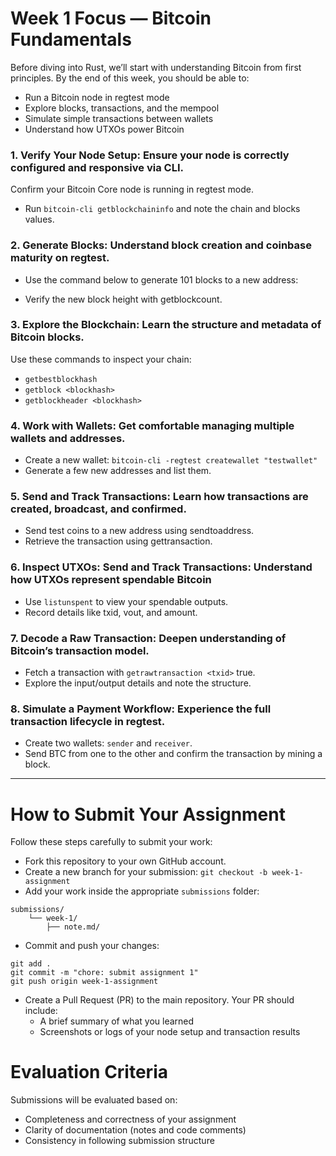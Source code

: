 # Week 1 Focus — Bitcoin Fundamentals
Before diving into Rust, we’ll start with understanding Bitcoin from first principles. By the end of this week, you should be able to:
- Run a Bitcoin node in regtest mode
- Explore blocks, transactions, and the mempool
- Simulate simple transactions between wallets
- Understand how UTXOs power Bitcoin


### 1. Verify Your Node Setup: Ensure your node is correctly configured and responsive via CLI.
Confirm your Bitcoin Core node is running in regtest mode.
- Run `bitcoin-cli getblockchaininfo` and note the chain and blocks values.


### 2. Generate Blocks: Understand block creation and coinbase maturity on regtest.
- Use the command below to generate 101 blocks to a new address:
<!-- `bitcoin-cli -regtest generatetoaddress 101 "$(bitcoin-cli -regtest getnewaddress)"` -->
- Verify the new block height with getblockcount.


### 3. Explore the Blockchain: Learn the structure and metadata of Bitcoin blocks.
Use these commands to inspect your chain:
- `getbestblockhash`
- `getblock <blockhash>`
- `getblockheader <blockhash>`


### 4. Work with Wallets: Get comfortable managing multiple wallets and addresses.
- Create a new wallet: `bitcoin-cli -regtest createwallet "testwallet"`
- Generate a few new addresses and list them.

### 5. Send and Track Transactions: Learn how transactions are created, broadcast, and confirmed.
- Send test coins to a new address using sendtoaddress.
- Retrieve the transaction using gettransaction.



### 6. Inspect UTXOs: Send and Track Transactions: Understand how UTXOs represent spendable Bitcoin
- Use `listunspent` to view your spendable outputs.
- Record details like txid, vout, and amount.

### 7. Decode a Raw Transaction: Deepen understanding of Bitcoin’s transaction model.
- Fetch a transaction with `getrawtransaction <txid>` true.
- Explore the input/output details and note the structure.

### 8. Simulate a Payment Workflow: Experience the full transaction lifecycle in regtest.
- Create two wallets: `sender` and `receiver`.
- Send BTC from one to the other and confirm the transaction by mining a block.

---

# How to Submit Your Assignment
Follow these steps carefully to submit your work:
- Fork this repository to your own GitHub account.
- Create a new branch for your submission:
`git checkout -b week-1-assignment`
- Add your work inside the appropriate `submissions` folder:
```
submissions/
    └── week-1/
        ├── note.md/

```
- Commit and push your changes:
```
git add .
git commit -m "chore: submit assignment 1"
git push origin week-1-assignment
```

- Create a Pull Request (PR) to the main repository. Your PR should include:
    - A brief summary of what you learned
    - Screenshots or logs of your node setup and transaction results


# Evaluation Criteria
Submissions will be evaluated based on:
- Completeness and correctness of your assignment
- Clarity of documentation (notes and code comments)
- Consistency in following submission structure
